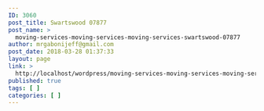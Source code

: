 ```yaml
---
ID: 3060
post_title: Swartswood 07877
post_name: >
  moving-services-moving-services-moving-services-swartswood-07877
author: mrgabonijeff@gmail.com
post_date: 2018-03-28 01:37:33
layout: page
link: >
  http://localhost/wordpress/moving-services-moving-services-moving-services-swartswood-07877/
published: true
tags: [ ]
categories: [ ]
---
```

